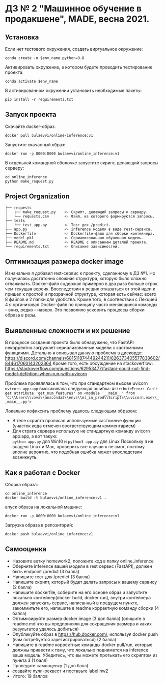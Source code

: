 # ДЗ № 2 "Машинное обучение в продакшене", MADE, весна 2021.

## Установка

Если нет тестового окружения, создать виртуальное окружение:
```
conda create -n $env_name python=3.8
```
Активировать окружение, в котором будете проводить тестирование проекта:
```
conda activate $env_name
```
В активированном окружении установить необходимые пакеты:
```
pip install -r requirements.txt
```
## Запуск проекта

Скачайте docker-образ:
```
docker pull bulaevvi/online-inference:v1
```
Запустите скачанный образ:
```
docker run -p 8000:8000 bulaevvi/online_inference:v1
```
В отдельной командной оболочке запустите скрипт, делающий запросы серверу:
```
cd online_inference
python make_request.py
```

## Project Organization

    ├── requests
    │   ├── make_request.py    <- Скрипт, делающий запросы к серверу.
    │   └── requests.csv       <- Файл, из которого формируются запросы.
    ├── tests
    │   └── test_app.py        <- Тест для /predict.
    ├── app.py                 <- inference модели в виде rest-сервиса.
    ├── Dockerfile             <- Dockerfile-файл для сборки контейнера.
    ├── model.pkl              <- Сериализованная обученная модель.
    ├── README.md              <- README с описанием деталей проекта.
    └── requirements.txt       <- Описание зависимостей.

## Оптимизация размера docker image
Изначально я добавил rest-сервис к проекту, сделанному в ДЗ №1. Но получилась достаточно сложная структура, которую было сложно отлаживать. Docker-файл содержал примерно в два раза больше строк, чем текущая версия. Впоследствии я решил отказаться от этой идеи и пришел к простой и прозрачной структуре, которая есть сейчас: всего 8 файлов и 2 папки для удобства.
Кроме того, в соотвествии с Лекцией 4 я организовал Docker-файл по принципу часто меняющиеся команды - вниз, редко - наверх. Это позволило ускорить процессы сборки образа в разы.

## Выявленные сложности и их решение

В процессе создания проекта было обнаружено, что FastAPI некорректно загружает сериализованные модели с кастомными функциями. Детально я описывал данную проблему в дискорде:
https://discord.com/channels/681511874449244211/826373405577838602/844617060143202364
Кроме того, есть обсуждение на stackoverflow:
https://stackoverflow.com/questions/62953477/fastapi-could-not-find-model-defintion-when-run-with-uvicorn

Проблема проявлялась в том, что при стандартном вызове uvicorn ```uvicorn app:app``` выскакивала следующая ошибка:
```AttributeError: Can't get attribute 'get_num_features' on <module '__main__' from 'C:\\Users\\vova\\anaconda3\\envs\\ml_in_prod\\Scripts\\uvicorn.exe\\__main__.py'>```

Локально пофиксить проблему удалось следующим образом:
- В теле скрипта прописал используемые кастомные функции (участок кода отмечен соответствующим комментарием)
- Для страта сервера использую не стандартную команду uvicorn app:app, а вот такую:  
```python app.py``` для Win10 и ```python3 app.py``` для Linux
Поскольку я не владею Linux и Mac, проверить все случаи я не смог, поэтому вполне вероятно, что подобная ошибка может впоследствии возникнуть.


## Как я работал с Docker

Сборка образа:
```
cd online_inference
docker build -t bulaevvi/online_inference:v1 .
```
апуск образа на локальной машине:
```
docker run -p 8000:8000 bulaevvi/online_inference:v1
```
Загрузка образа в репозиторий:
```
docker push bulaevvi/online_inference:v1
```

## Самооценка

+ Назовите ветку homework2, положите код в папку online_inference 
+ Оберните inference вашей модели в rest сервис (FastAPI), должен быть endpoint /predict (3 балла)
+ Напишите тест для /predict  (3 балла) 
+ Напишите скрипт, который будет делать запросы к вашему сервису (2 балла)
+ Напишите dockerfile, соберите на его основе образ и запустите локально контейнер(docker build, docker run), внутри контейнера должен запускать сервис, написанный в предущем пункте, закоммитьте его, напишите в readme корректную команду сборки (4 балла)
+ Оптимизируйте размер docker image (3 доп балла) (опишите в readme.md что вы предприняли для сокращения размера и каких результатов удалось добиться)
+ Опубликуйте образ в https://hub.docker.com/, используя docker push (вам потребуется зарегистрироваться) (2 балла)
+ Напишите в readme корректные команды docker pull/run, которые должны привести к тому, что локально поднимется на inference ваша модель. Убедитесь, что вы можете протыкать его скриптом из пункта 3 (1 балл)
+ Проведите самооценку (1 доп балл)
+ создайте пулл-реквест и поставьте label hw2
+ Итого: 19 баллов
